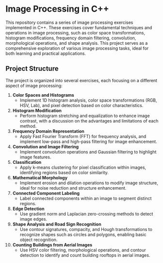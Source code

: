 # Image Processing in C++

This repository contains a series of image processing exercises implemented in C++. These exercises cover fundamental techniques and operations in image processing, such as color space transformations, histogram modifications, frequency domain filtering, convolution, morphological operations, and shape analysis. This project serves as a comprehensive exploration of various image processing tasks, ideal for both learning and practical applications.

## Project Structure

The project is organized into several exercises, each focusing on a different aspect of image processing:

1. **Color Spaces and Histograms**  
   - Implement 1D histogram analysis, color space transformations (RGB, HSV, Lab), and pixel detection based on color characteristics.
2. **Histogram Modification**  
   - Perform histogram stretching and equalization to enhance image contrast, with a discussion on the advantages and limitations of each method.
3. **Frequency Domain Representation**  
   - Apply Fast Fourier Transform (FFT) for frequency analysis, and implement low-pass and high-pass filtering for image enhancement.
4. **Convolution and Image Filtering**  
   - Implement convolution operations and Gaussian filtering to highlight image features.
5. **Classification**  
   - Apply k-means clustering for pixel classification within images, identifying regions based on color similarity.
6. **Mathematical Morphology**  
   - Implement erosion and dilation operations to modify image structure, ideal for noise reduction and structure enhancement.
7. **Connected Component Labeling**  
   - Label connected components within an image to segment distinct regions.
8. **Edge Detection**  
   - Use gradient norm and Laplacian zero-crossing methods to detect image edges.
9. **Shape Analysis and Road Sign Recognition**  
   - Use contour signatures, compacity, and Hough transformations to recognize shapes such as circles and polygons, enabling basic object recognition.
10. **Counting Buildings from Aerial Images**  
    - Use HSV color filtering, morphological operations, and contour detection to identify and count building rooftops in aerial images.


